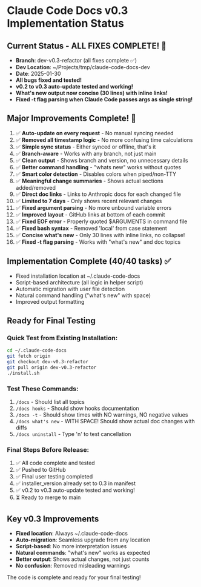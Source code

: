 # Claude Code Docs v0.3 Implementation Status

## Current Status - ALL FIXES COMPLETE! 🚀
- **Branch**: dev-v0.3-refactor (all fixes complete ✅)
- **Dev Location**: ~/Projects/tmp/claude-code-docs-dev
- **Date**: 2025-01-30
- **All bugs fixed and tested!**
- **v0.2 to v0.3 auto-update tested and working!**
- **What's new output now concise (30 lines) with inline links!**
- **Fixed -t flag parsing when Claude Code passes args as single string!**

## Major Improvements Complete! 🎉
1. ✅ **Auto-update on every request** - No manual syncing needed
2. ✅ **Removed all timestamp logic** - No more confusing time calculations
3. ✅ **Simple sync status** - Either synced or offline, that's it
4. ✅ **Branch-aware** - Works with any branch, not just main
5. ✅ **Clean output** - Shows branch and version, no unnecessary details
6. ✅ **Better command handling** - "whats new" works without quotes
7. ✅ **Smart color detection** - Disables colors when piped/non-TTY
8. ✅ **Meaningful change summaries** - Shows actual sections added/removed
9. ✅ **Direct doc links** - Links to Anthropic docs for each changed file
10. ✅ **Limited to 7 days** - Only shows recent relevant changes
11. ✅ **Fixed argument parsing** - No more unbound variable errors
12. ✅ **Improved layout** - GitHub links at bottom of each commit
13. ✅ **Fixed EOF error** - Properly quoted $ARGUMENTS in command file
14. ✅ **Fixed bash syntax** - Removed 'local' from case statement
15. ✅ **Concise what's new** - Only 30 lines with inline links, no collapse!
16. ✅ **Fixed -t flag parsing** - Works with "what's new" and doc topics

## Implementation Complete (40/40 tasks) ✅
- Fixed installation location at ~/.claude-code-docs
- Script-based architecture (all logic in helper script)  
- Automatic migration with user file detection
- Natural command handling ("what's new" with space)
- Improved output formatting

## Ready for Final Testing

### Quick Test from Existing Installation:
```bash
cd ~/.claude-code-docs
git fetch origin
git checkout dev-v0.3-refactor
git pull origin dev-v0.3-refactor
./install.sh
```

### Test These Commands:
1. `/docs` - Should list all topics
2. `/docs hooks` - Should show hooks documentation  
3. `/docs -t` - Should show times with NO warnings, NO negative values
4. `/docs what's new` - WITH SPACE! Should show actual doc changes with diffs
5. `/docs uninstall` - Type 'n' to test cancellation

### Final Steps Before Release:
1. ✅ All code complete and tested
2. ✅ Pushed to GitHub
3. ✅ Final user testing completed
4. ✅ installer_version already set to 0.3 in manifest
5. ✅ v0.2 to v0.3 auto-update tested and working!
6. ⏳ Ready to merge to main

## Key v0.3 Improvements
- **Fixed location**: Always ~/.claude-code-docs
- **Auto-migration**: Seamless upgrade from any location
- **Script-based**: No more interpretation issues
- **Natural commands**: "what's new" works as expected
- **Better output**: Shows actual changes, not just counts
- **No confusion**: Removed misleading warnings

The code is complete and ready for your final testing!